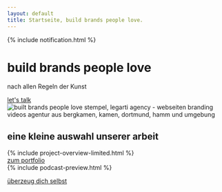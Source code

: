 ```yaml
---
layout: default
title: Startseite, build brands people love.
---
```


{% include notification.html %}

<div class="container home-landing-container">
    <div class="row mt-50">
      <div
        class="main-title-container text-center col-md-10 col-md-offset-1"
      >
        <h1 class="main-title bold text-center">
          build brands people love
        </h1>
        <p class="main-subtitle mt-50">
          <span class="light">nach allen Regeln der Kunst</span>
        </p>
      </div>
    </div>
    <div class="row mt-50">
      <div class="col-md-10 col-md-offset-1 container button-container">
        <a href="/contact" class="button primary-button"
          >let's talk</a
        >
      </div>
    </div>
    <div class="row home-landing-stamp-container hide-on-mobile">
      <div class="col-md-10 col-md-offset-1">
        <img
          id="stamp"
          class="home-landing-stamp"
          src="{{ site.baseurl }}/assets/img/hero-stamp.png"
          alt="built brands people love stempel, legarti agency - webseiten branding videos agentur aus bergkamen, kamen, dortmund, hamm und umgebung"
        />
      </div>
    </div>
  </div>
  <!-- unsere projekte -->
  <div class="container home-portoflio-selection-container mt-100">
    <div class="row">
      <div class="simple-section-heading-container col-xs-12">
        <h2 class="simple-section-heading">
          eine kleine auswahl unserer arbeit
        </h2>
      </div>
    </div>
    <div class="row mt-20">
      <div class="portoflio-selection-wrapper col-xs-12 no-padding">
      {% include project-overview-limited.html %}
      </div>
    </div>
    <div class="row mt-50">
      <div class="col-md-10 container button-container">
        <a href="projects" class="button primary-button"
          >zum portfolio</a
        >
      </div>
    </div>
  </div>
  <!-- PODCAST PREVIEW -->
  {% include podcast-preview.html %}
  <!-- TETIMONIALS -->
  <div class="container home-testimonial-container mt-section">
    <div class="pagi-container hide-flex-on-mobile">
      <div class="pagi-inner-container"></div>
    </div>
    <div class="row testimonial-item">
      <div class="personal-information text-center">
        <img src="" alt="" class="avatar" />
        <p class="name"></p>
        <p class="title text-darkgrey"></p>
      </div>
      <p
        class="text-darkgrey quote read-text text-center mt-20 col-md-8 col-md-offset-2"
      ></p>
    </div>
    <div class="row mt-50">
      <div class="col-md-10  container button-container">
        <a href="contact" class="button primary-button"
          >überzeug dich selbst</a
        >
      </div>
    </div>
  </div>
